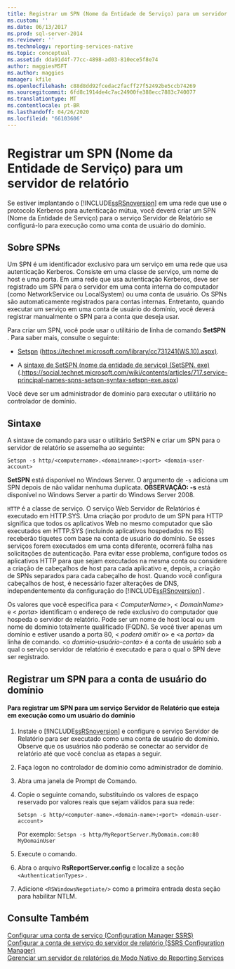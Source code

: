 ```yaml
---
title: Registrar um SPN (Nome da Entidade de Serviço) para um servidor de relatório | Microsoft Docs
ms.custom: ''
ms.date: 06/13/2017
ms.prod: sql-server-2014
ms.reviewer: ''
ms.technology: reporting-services-native
ms.topic: conceptual
ms.assetid: dda91d4f-77cc-4898-ad03-810ece5f8e74
author: maggiesMSFT
ms.author: maggies
manager: kfile
ms.openlocfilehash: c88d8dd92fcedac2facff27f52492be5ccb74269
ms.sourcegitcommit: 6fd8c1914de4c7ac24900fe388ecc7883c740077
ms.translationtype: MT
ms.contentlocale: pt-BR
ms.lasthandoff: 04/26/2020
ms.locfileid: "66103606"
---
```

# <a name="register-a-service-principal-name-spn-for-a-report-server"></a>Registrar um SPN (Nome da Entidade de Serviço) para um servidor de relatório
  Se estiver implantando o [!INCLUDE[ssRSnoversion](../../includes/ssrsnoversion-md.md)] em uma rede que use o protocolo Kerberos para autenticação mútua, você deverá criar um SPN (Nome da Entidade de Serviço) para o serviço Servidor de Relatório se configurá-lo para execução como uma conta de usuário do domínio.  
  
## <a name="about-spns"></a>Sobre SPNs  
 Um SPN é um identificador exclusivo para um serviço em uma rede que usa autenticação Kerberos. Consiste em uma classe de serviço, um nome de host e uma porta. Em uma rede que usa autenticação Kerberos, deve ser registrado um SPN para o servidor em uma conta interna do computador (como NetworkService ou LocalSystem) ou uma conta de usuário. Os SPNs são automaticamente registrados para contas internas. Entretanto, quando executar um serviço em uma conta de usuário do domínio, você deverá registrar manualmente o SPN para a conta que deseja usar.  
  
 Para criar um SPN, você pode usar o utilitário de linha de comando **SetSPN** . Para saber mais, consulte o seguinte:  
  
-   [Setspn](https://technet.microsoft.com/library/cc731241\(WS.10\).aspx) (https://technet.microsoft.com/library/cc731241(WS.10).aspx).  
  
-   A [sintaxe de SetSPN (nome da entidade de serviço) (SetSPN. exe)](https://social.technet.microsoft.com/wiki/contents/articles/717.service-principal-names-spns-setspn-syntax-setspn-exe.aspx) (.https://social.technet.microsoft.com/wiki/contents/articles/717.service-principal-names-spns-setspn-syntax-setspn-exe.aspx)  
  
 Você deve ser um administrador de domínio para executar o utilitário no controlador de domínio.  
  
## <a name="syntax"></a>Sintaxe  
 A sintaxe de comando para usar o utilitário SetSPN e criar um SPN para o servidor de relatório se assemelha ao seguinte:  
  
```  
Setspn -s http/<computername>.<domainname>:<port> <domain-user-account>  
```  
  
 **SetSPN** está disponível no Windows Server. O argumento de `-s` adiciona um SPN depois de não validar nenhuma duplicata. **OBSERVAÇÃO: -s** está disponível no Windows Server a partir do Windows Server 2008.  
  
 `HTTP` é a classe de serviço. O serviço Web Servidor de Relatórios é executado em HTTP.SYS. Uma criação por produto de um SPN para HTTP significa que todos os aplicativos Web no mesmo computador que são executados em HTTP.SYS (incluindo aplicativos hospedados no IIS) receberão tíquetes com base na conta de usuário do domínio. Se esses serviços forem executados em uma conta diferente, ocorrerá falha nas solicitações de autenticação. Para evitar esse problema, configure todos os aplicativos HTTP para que sejam executados na mesma conta ou considere a criação de cabeçalhos de host para cada aplicativo e, depois, a criação de SPNs separados para cada cabeçalho de host. Quando você configura cabeçalhos de host, é necessário fazer alterações de DNS, independentemente da configuração do [!INCLUDE[ssRSnoversion](../../includes/ssrsnoversion-md.md)] .  
  
 Os valores que você especifica para \< *ComputerName*>, \< *DomainName*> e \< *porta*> identificam o endereço de rede exclusivo do computador que hospeda o servidor de relatório. Pode ser um nome de host local ou um nome de domínio totalmente qualificado (FQDN). Se você tiver apenas um domínio e estiver usando a porta 80, \< *poderá omitir* o> e \<a *porta*> da linha de comando. \<o *domínio-usuário-conta*> é a conta de usuário sob a qual o serviço servidor de relatório é executado e para o qual o SPN deve ser registrado.  
  
## <a name="register-an-spn-for-domain-user-account"></a>Registrar um SPN para a conta de usuário do domínio  
  
#### <a name="to-register-an-spn-for-a-report-server-service-running-as-a-domain-user"></a>Para registrar um SPN para um serviço Servidor de Relatório que esteja em execução como um usuário do domínio  
  
1.  Instale o [!INCLUDE[ssRSnoversion](../../includes/ssrsnoversion-md.md)] e configure o serviço Servidor de Relatório para ser executado como uma conta de usuário do domínio. Observe que os usuários não poderão se conectar ao servidor de relatório até que você conclua as etapas a seguir.  
  
2.  Faça logon no controlador de domínio como administrador de domínio.  
  
3.  Abra uma janela de Prompt de Comando.  
  
4.  Copie o seguinte comando, substituindo os valores de espaço reservado por valores reais que sejam válidos para sua rede:  
  
    ```  
    Setspn -s http/<computer-name>.<domain-name>:<port> <domain-user-account>  
    ```  
  
     Por exemplo: `Setspn -s http/MyReportServer.MyDomain.com:80 MyDomainUser`  
  
5.  Execute o comando.  
  
6.  Abra o arquivo **RsReportServer.config** e localize a seção `<AuthenticationTypes>` .  
  
7.  Adicione `<RSWindowsNegotiate/>` como a primeira entrada desta seção para habilitar NTLM.  
  
## <a name="see-also"></a>Consulte Também  
 [Configurar uma conta de serviço &#40;Configuration Manager SSRS&#41;](../../sql-server/install/configure-a-service-account-ssrs-configuration-manager.md)   
 [Configurar a conta de serviço do servidor de relatório &#40;SSRS Configuration Manager&#41;](../install-windows/configure-the-report-server-service-account-ssrs-configuration-manager.md)   
 [Gerenciar um servidor de relatórios de Modo Nativo do Reporting Services](manage-a-reporting-services-native-mode-report-server.md)  
  
  
